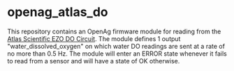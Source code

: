 openag\_atlas\_do
=================

This repository contains an OpenAg firmware module for reading from the [Atlas
Scientific EZO DO
Circuit](http://www.atlas-scientific.com/product_pages/circuits/ezo_do.html).
The module defines 1 output "water\_dissolved\_oxygen" on which water DO
readings are sent at a rate of no more than 0.5 Hz. The module will enter an
ERROR state whenever it fails to read from a sensor and will have a state of OK
otherwise.
